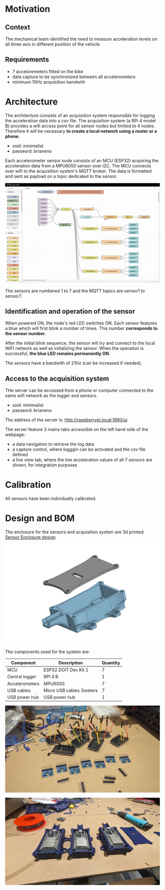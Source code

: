 # Motivation
## Context
The mechanical team identified the need to measure acceleration levels on all three axis in different position of the vehicle
## Requirements
- 7 acceloremeters fitted on the bike
- data capture to be synchronized between all accelerometers
- minimum 10Hz acquisition bandwith
# Architecture
The architecture consists of an acquisition system responsible for logging the acceleration data into a csv file. The acquisition system (a RPi 4 model B) provides a wifi access point for all sensor nodes but limited to 4 nodes. Therefore it will be necessary **to create a local network using a router or a phone.**

- ssid: minimalist
- passeord: brianeno

Each accelerometer sensor node consists of an MCU (ESP32) acquiring the acceleration data from a MPU6050 sensor over I2C. The MCU connects over wifi to the acquisition system's MQTT broker. The data is formatted and sent as payload on a topic dedicated to the sensor.

![alt text](flow.png)

The sensors are numbered 1 to 7 and the MQTT topics are sensor1 to sensor7.

## Identification and operation of the sensor
When powered ON, the node's red LED switches ON. Each sensor features a blue which will first blink a number of times. This number **corresponds to the sensor number**.

After the initial blink sequence, the sensor will try and connect to the local WIFI network as well as initializing the sensor. When the operaiton is successful, **the blue LED remains permanently ON**.

The sensors have a bandwith of 21Hz (can be increased if needed).

## Access to the acquisition system

THe server can be accessed from a phone or computer connected to the same wifi network as the logger and sensors.

- ssid: minimalist
- passeord: brianeno

The address of the server is: http://raspberrypi.local:1880/ui

The server feature 3 mains tabs accessible on the left hand side of the webpage:
- a data navigation to retrieve the log data
- a capture control, where logggin can be activated and the csv file defined
- a live view tab, where the live acceleration values of all 7 sensors are shown, for integration purposes




# Calibration

All sensors have been individually calibrated.

# Design and BOM

The enclosure for the sensors and acquisition system are 3d printed.
[Sensor Enclosure design](https://cad.onshape.com/documents/d1a062c2762928741100fa74/w/ccd835864bad5c1470baeb6b/e/06a54714a40f4e6c1a5da7e3).

![alt text](design.png)

The components used for the system are:

| Component | Description | Quantity | 
| --- | ----------- | -------- | 
| MCU | ESP32 DOIT Dev Kit 1 | 7 | 
| Central logger | RPI 4 B |1  |
| Accelerometers | MPU6050 | 7 | 
| USB cables | Micro USB cables 3meters | 7 | 
| USB power hub | USB power hub | 1 | 



![Board assembly](1000041972.jpg "Board assembly")

![alt text](1000041980.jpg "integration of the esp32s")